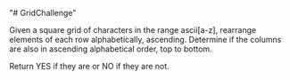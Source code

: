 "# GridChallenge" 

Given a square grid of characters in the range ascii[a-z], rearrange elements of each row alphabetically, ascending. Determine if the columns are also in ascending alphabetical order, top to bottom. 

Return YES if they are or NO if they are not.
